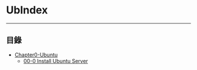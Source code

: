 # UbIndex

* * *
## 目錄

-   [Chapter0-Ubuntu](#)
    -   [00-0 Install Ubuntu Server](https://github.com/CDS-ZUKYUN/OS_Ubuntu/blob/main/Book/0-Install%20Ubuntu%20Server.md)
